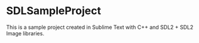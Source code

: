 # SDLSampleProject
This is a sample project created in Sublime Text with C++ and SDL2 + SDL2 Image libraries.
